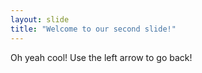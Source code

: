 ```yaml
---
layout: slide
title: "Welcome to our second slide!"
---
```

Oh yeah cool!
Use the left arrow to go back!
